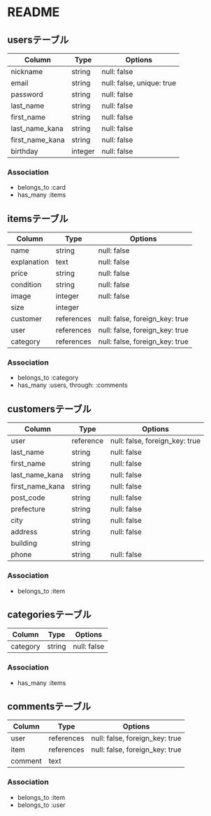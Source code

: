 # README

## usersテーブル

|Column|Type|Options|
|------|----|-------|
|nickname|string|null: false|
|email|string|null: false, unique: true|
|password|string|null: false|
|last_name|string|null: false|
|first_name|string|null: false|
|last_name_kana|string|null: false|
|first_name_kana|string|null: false|
|birthday|integer|null: false|


### Association
- belongs_to :card
- has_many :items

## itemsテーブル

|Column|Type|Options|
|------|----|-------|
|name|string|null: false|
|explanation|text|null: false|
|price|string|null: false|
|condition|string|null: false|
|image|integer|null: false|
|size|integer|
|customer|references|null: false, foreign_key: true|
|user|references|null: false, foreign_key: true|
|category|references|null: false, foreign_key: true|


### Association
- belongs_to :category
- has_many :users, through: :comments

## customersテーブル

|Column|Type|Options|
|------|----|-------|
|user|reference|null: false, foreign_key: true|
|last_name|string|null: false|
|first_name|string|null: false|
|last_name_kana|string|null: false|
|first_name_kana|string|null: false|
|post_code|string|null: false|
|prefecture|string|null: false|
|city|string|null: false|
|address|string|null: false|
|building|string|
|phone|string|null: false|


### Association
- belongs_to :item


## categoriesテーブル

|Column|Type|Options|
|------|----|-------|
|category|string|null: false|

### Association
- has_many :items

## commentsテーブル

|Column|Type|Options|
|------|----|-------|
|user|references|null: false, foreign_key: true|
|item|references|null: false, foreign_key: true|
|comment|text|

### Association
- belongs_to :item
- belongs_to :user

